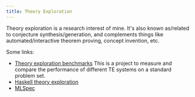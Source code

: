 ```yaml
---
title: Theory Exploration
---
```


Theory exploration is a research interest of mine. It's also known as/related to
conjecture synthesis/generation, and complements things like
automated/interactive theorem proving, concept invention, etc.

Some links:

 - [Theory exploration benchmarks](/projects/repos/theory-exploration-benchmarks.html)
   This is a project to measure and compare the performance of different TE
   systems on a standard problem set.
 - [Haskell theory exploration](/projects/repos/haskell-te.html)
 - [MLSpec](/projects/repos/mlspec.html)

